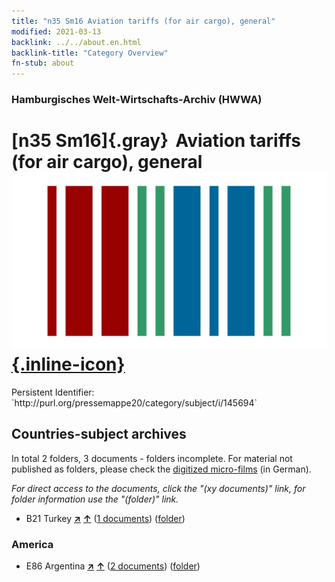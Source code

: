 ```yaml
---
title: "n35 Sm16 Aviation tariffs (for air cargo), general"
modified: 2021-03-13
backlink: ../../about.en.html
backlink-title: "Category Overview"
fn-stub: about
---
```


### Hamburgisches Welt-Wirtschafts-Archiv (HWWA)

# [n35 Sm16]{.gray}&#8201; Aviation tariffs (for air cargo), general &#160; [![Wikidata](/images/Wikidata-logo.svg "Wikidata"){.inline-icon}](http://www.wikidata.org/entity/Q104711273)

<div class="hint">Persistent Identifier: `http://purl.org/pressemappe20/category/subject/i/145694`</div>







## Countries-subject archives





In total 2 folders, 3 documents - folders incomplete.
For material not published as folders, please check the [digitized micro-films](/film/h1_sh.de.html) (in German).

_For direct access to the documents, click the "(xy documents)" link, for folder information use the "(folder)" link._


- B21 Turkey [**&nearr;**](../../../geo/i/141111/about.en.html "Turkey (all folders)") [**&uarr;**](../../../geo/about.en.html#B21 "Country category system") (<a href="https://pm20.zbw.eu/iiifview/folder/sh/141111,145694" title="about: Turkey : Aviation tariffs (for air cargo), general" target="_blank">1 documents</a>) ([folder](../../../../folder/sh/1411xx/141111/1456xx/145694/about.en.html))

### America

- E86 Argentina [**&nearr;**](../../../geo/i/141692/about.en.html "Argentina (all folders)") [**&uarr;**](../../../geo/about.en.html#E86 "Country category system") (<a href="https://pm20.zbw.eu/iiifview/folder/sh/141692,145694" title="about: Argentina : Aviation tariffs (for air cargo), general" target="_blank">2 documents</a>) ([folder](../../../../folder/sh/1416xx/141692/1456xx/145694/about.en.html))








